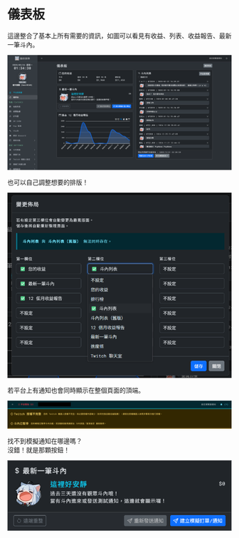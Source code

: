 # 儀表板

這邊整合了基本上所有需要的資訊，如圖可以看見有收益、列表、收益報告、最新一筆斗內。

![Image](/images/dashboard.png)

也可以自己調整想要的排版！

![Image](/images/dashboard-more.png)

若平台上有通知也會同時顯示在整個頁面的頂端。

![Image](/images/dashboard-alert.png)

找不到模擬通知在哪邊嗎？  
沒錯！就是那顆按鈕！

![Image](/images/dashboard-notify.png)